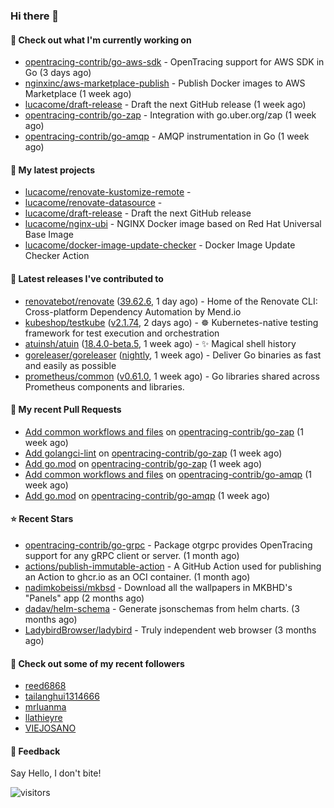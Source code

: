 ### Hi there 👋

#### 👷 Check out what I'm currently working on

- [opentracing-contrib/go-aws-sdk](https://github.com/opentracing-contrib/go-aws-sdk) - OpenTracing support for AWS SDK in Go (3 days ago)
- [nginxinc/aws-marketplace-publish](https://github.com/nginxinc/aws-marketplace-publish) - Publish Docker images to AWS Marketplace (1 week ago)
- [lucacome/draft-release](https://github.com/lucacome/draft-release) - Draft the next GitHub release (1 week ago)
- [opentracing-contrib/go-zap](https://github.com/opentracing-contrib/go-zap) - Integration with go.uber.org/zap (1 week ago)
- [opentracing-contrib/go-amqp](https://github.com/opentracing-contrib/go-amqp) - AMQP instrumentation in Go (1 week ago)

#### 🌱 My latest projects

- [lucacome/renovate-kustomize-remote](https://github.com/lucacome/renovate-kustomize-remote) - 
- [lucacome/renovate-datasource](https://github.com/lucacome/renovate-datasource) - 
- [lucacome/draft-release](https://github.com/lucacome/draft-release) - Draft the next GitHub release
- [lucacome/nginx-ubi](https://github.com/lucacome/nginx-ubi) - NGINX Docker image based on Red Hat Universal Base Image
- [lucacome/docker-image-update-checker](https://github.com/lucacome/docker-image-update-checker) - Docker Image Update Checker Action

#### 🔭 Latest releases I've contributed to

- [renovatebot/renovate](https://github.com/renovatebot/renovate) ([39.62.6](https://github.com/renovatebot/renovate/releases/tag/39.62.6), 1 day ago) - Home of the Renovate CLI: Cross-platform Dependency Automation by Mend.io
- [kubeshop/testkube](https://github.com/kubeshop/testkube) ([v2.1.74](https://github.com/kubeshop/testkube/releases/tag/v2.1.74), 2 days ago) - ☸️ Kubernetes-native testing framework for test execution and orchestration
- [atuinsh/atuin](https://github.com/atuinsh/atuin) ([18.4.0-beta.5](https://github.com/atuinsh/atuin/releases/tag/18.4.0-beta.5), 1 week ago) - ✨ Magical shell history
- [goreleaser/goreleaser](https://github.com/goreleaser/goreleaser) ([nightly](https://github.com/goreleaser/goreleaser/releases/tag/nightly), 1 week ago) - Deliver Go binaries as fast and easily as possible
- [prometheus/common](https://github.com/prometheus/common) ([v0.61.0](https://github.com/prometheus/common/releases/tag/v0.61.0), 1 week ago) - Go libraries shared across Prometheus components and libraries.

#### 🔨 My recent Pull Requests

- [Add common workflows and files](https://github.com/opentracing-contrib/go-zap/pull/10) on [opentracing-contrib/go-zap](https://github.com/opentracing-contrib/go-zap) (1 week ago)
- [Add golangci-lint](https://github.com/opentracing-contrib/go-zap/pull/9) on [opentracing-contrib/go-zap](https://github.com/opentracing-contrib/go-zap) (1 week ago)
- [Add go.mod](https://github.com/opentracing-contrib/go-zap/pull/8) on [opentracing-contrib/go-zap](https://github.com/opentracing-contrib/go-zap) (1 week ago)
- [Add common workflows and files](https://github.com/opentracing-contrib/go-amqp/pull/8) on [opentracing-contrib/go-amqp](https://github.com/opentracing-contrib/go-amqp) (1 week ago)
- [Add go.mod](https://github.com/opentracing-contrib/go-amqp/pull/7) on [opentracing-contrib/go-amqp](https://github.com/opentracing-contrib/go-amqp) (1 week ago)

#### ⭐ Recent Stars

- [opentracing-contrib/go-grpc](https://github.com/opentracing-contrib/go-grpc) - Package otgrpc provides OpenTracing support for any gRPC client or server. (1 month ago)
- [actions/publish-immutable-action](https://github.com/actions/publish-immutable-action) - A GitHub Action used for publishing an Action to ghcr.io as an OCI container.  (1 month ago)
- [nadimkobeissi/mkbsd](https://github.com/nadimkobeissi/mkbsd) - Download all the wallpapers in MKBHD&#39;s &#34;Panels&#34; app (2 months ago)
- [dadav/helm-schema](https://github.com/dadav/helm-schema) - Generate jsonschemas from helm charts. (3 months ago)
- [LadybirdBrowser/ladybird](https://github.com/LadybirdBrowser/ladybird) - Truly independent web browser (3 months ago)

#### 👯 Check out some of my recent followers

- [reed6868](https://github.com/reed6868)
- [tailanghui1314666](https://github.com/tailanghui1314666)
- [mrluanma](https://github.com/mrluanma)
- [llathieyre](https://github.com/llathieyre)
- [VIEJOSANO](https://github.com/VIEJOSANO)

#### 💬 Feedback

Say Hello, I don't bite!

![visitors](https://visitor-badge.laobi.icu/badge?page_id=lucacome.visitor-badge)
#
